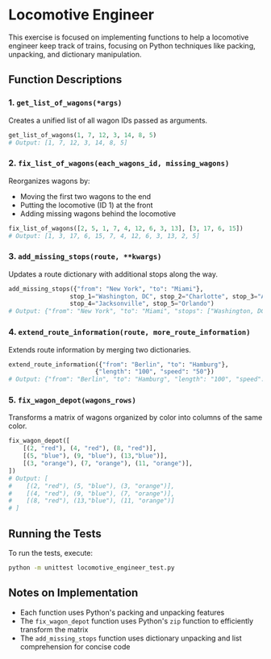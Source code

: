 # Locomotive Engineer

This exercise is focused on implementing functions to help a locomotive engineer keep track of trains, focusing on Python techniques like packing, unpacking, and dictionary manipulation.

## Function Descriptions

### 1. `get_list_of_wagons(*args)`
Creates a unified list of all wagon IDs passed as arguments.

```python
get_list_of_wagons(1, 7, 12, 3, 14, 8, 5)
# Output: [1, 7, 12, 3, 14, 8, 5]
```

### 2. `fix_list_of_wagons(each_wagons_id, missing_wagons)`
Reorganizes wagons by:
- Moving the first two wagons to the end
- Putting the locomotive (ID 1) at the front
- Adding missing wagons behind the locomotive

```python
fix_list_of_wagons([2, 5, 1, 7, 4, 12, 6, 3, 13], [3, 17, 6, 15])
# Output: [1, 3, 17, 6, 15, 7, 4, 12, 6, 3, 13, 2, 5]
```

### 3. `add_missing_stops(route, **kwargs)`
Updates a route dictionary with additional stops along the way.

```python
add_missing_stops({"from": "New York", "to": "Miami"},
                 stop_1="Washington, DC", stop_2="Charlotte", stop_3="Atlanta",
                 stop_4="Jacksonville", stop_5="Orlando")
# Output: {"from": "New York", "to": "Miami", "stops": ["Washington, DC", "Charlotte", "Atlanta", "Jacksonville", "Orlando"]}
```

### 4. `extend_route_information(route, more_route_information)`
Extends route information by merging two dictionaries.

```python
extend_route_information({"from": "Berlin", "to": "Hamburg"}, 
                        {"length": "100", "speed": "50"})
# Output: {"from": "Berlin", "to": "Hamburg", "length": "100", "speed": "50"}
```

### 5. `fix_wagon_depot(wagons_rows)`
Transforms a matrix of wagons organized by color into columns of the same color.

```python
fix_wagon_depot([
    [(2, "red"), (4, "red"), (8, "red")],
    [(5, "blue"), (9, "blue"), (13,"blue")],
    [(3, "orange"), (7, "orange"), (11, "orange")],
])
# Output: [
#    [(2, "red"), (5, "blue"), (3, "orange")],
#    [(4, "red"), (9, "blue"), (7, "orange")],
#    [(8, "red"), (13,"blue"), (11, "orange")]
# ]
```

## Running the Tests

To run the tests, execute:

```bash
python -m unittest locomotive_engineer_test.py
```

## Notes on Implementation

- Each function uses Python's packing and unpacking features
- The `fix_wagon_depot` function uses Python's `zip` function to efficiently transform the matrix
- The `add_missing_stops` function uses dictionary unpacking and list comprehension for concise code
